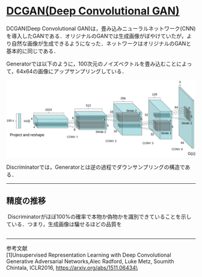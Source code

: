# [DCGAN(Deep Convolutional GAN)](https://arxiv.org/abs/1511.06434)
DCGAN(Deep Convolutional GAN)は，畳み込みニューラルネットワーク(CNN)を導入したGANである．オリジナルのGANでは生成画像がぼやけていたが，より自然な画像が生成できるようになった．ネットワークはオリジナルのGANと基本的に同じである．

Generatorでは以下のように，100次元のノイズベクトルを畳み込むことによって，64x64の画像にアップサンプリングしている．

![DCGAN_model](./images/DCGAN_model.png)

Discriminatorでは，Generatorとは逆の過程でダウンサンプリングの構造である．

---
## 精度の推移
![]()
Discriminatorがほぼ100%の確率で本物か偽物かを識別できていることを示している．つまり，生成画像は騙せるほどの品質を

## 

---
参考文献\
[1]Unsupervised Representation Learning with Deep Convolutional Generative Adversarial Networks,Alec Radford, Luke Metz, Soumith Chintala, ICLR2016, https://arxiv.org/abs/1511.06434\